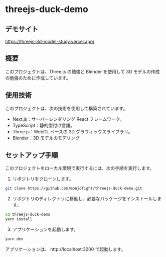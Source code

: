 # threejs-duck-demo

## デモサイト

https://threejs-3d-model-study.vercel.app/

## 概要

このプロジェクトは、Three.js の勉強と Blender を使用して 3D モデルの作成の勉強のために作成しています。

## 使用技術

このプロジェクトは、次の技術を使用して構築されています。

- Next.js：サーバーレンダリング React フレームワーク。
- TypeScript：静的型付け言語。
- Three.js：WebGL ベースの 3D グラフィックスライブラリ。
- Blender：3D モデルのモデリング

## セットアップ手順

このプロジェクトをローカル環境で実行するには、次の手順を実行します。

1. リポジトリをクローンします。

```bash
git clone https://github.com/monjofight/threejs-duck-demo.git
```

2. リポジトリのディレクトリに移動し、必要なパッケージをインストールします。

```bash
cd threejs-duck-demo
yarn install
```

3. アプリケーションを起動します。

```bash
yarn dev
```

アプリケーションは、 http://localhost:3000 で起動します。
